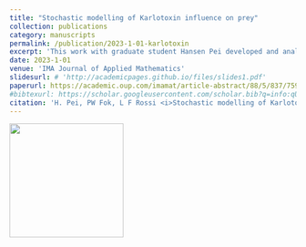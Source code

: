 ```yaml
---
title: "Stochastic modelling of Karlotoxin influence on prey"
collection: publications
category: manuscripts
permalink: /publication/2023-1-01-karlotoxin
excerpt: 'This work with graduate student Hansen Pei developed and analyzed a model for the motion of prey plankton influenced by toxin producing plankton like <i>Karlodinium veneficum</i>.'
date: 2023-1-01
venue: 'IMA Journal of Applied Mathematics'
slidesurl: # 'http://academicpages.github.io/files/slides1.pdf'
paperurl: https://academic.oup.com/imamat/article-abstract/88/5/837/7596266
#bibtexurl: https://scholar.googleusercontent.com/scholar.bib?q=info:qUEDlRRi_tMJ:scholar.google.com/&output=citation&scisdr=CgIh17K0EIPx92fgwE4:AAZF9b8AAAAAaN3m2E4D_RM6AJSfPPv5tgk1YpM&scisig=AAZF9b8AAAAAaN3m2PGBcriYQL8c_AiAQuMvGQ8&scisf=4&ct=citation&cd=-1&hl=en
citation: 'H. Pei, PW Fok, L F Rossi <i>Stochastic modelling of Karlotoxin influence on prey.</i> IMA Journal of Applied Mathematics 88, 837-866. 2023.'
---
```

<img src="{{'/assets/images/Karlodinium_veneficum.jpg' | relative_url}}" width="200px"/>
